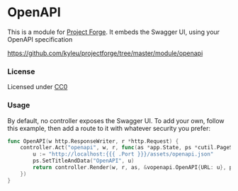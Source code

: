 # OpenAPI

This is a module for [Project Forge](https://projectforge.dev). It embeds the Swagger UI, using your OpenAPI specification 

https://github.com/kyleu/projectforge/tree/master/module/openapi

### License 

Licensed under [CC0](https://creativecommons.org/publicdomain/zero/1.0)

### Usage

By default, no controller exposes the Swagger UI. To add your own, follow this example, then add a route to it with whatever security you prefer:

```go
func OpenAPI(w http.ResponseWriter, r *http.Request) {
	controller.Act("openapi", w, r, func(as *app.State, ps *cutil.PageState) (string, error) {
		u := "http://localhost:{{{ .Port }}}/assets/openapi.json"
		ps.SetTitleAndData("OpenAPI", u)
		return controller.Render(w, r, as, &vopenapi.OpenAPI{URL: u}, ps, "breadcrumbs")
	})
}
```
